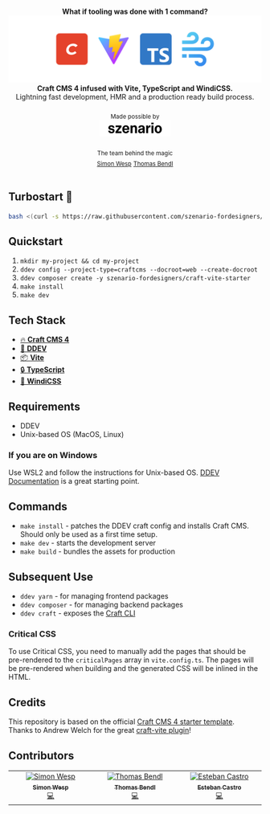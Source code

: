 <br />
<div align="center"><strong>What if tooling was done with 1 command?</strong></div>

<img alt="craft-vite" src="header.png"/>
<div align="center"><strong>Craft CMS 4 infused with Vite, TypeScript and WindiCSS.</strong></div>
<div align="center">Lightning fast development, HMR and a production ready build process.</div>

<br />
<div align="center">
  <sub>Made possible by</sub>
  <sub><br />
  <a href="https://szenario.design/" target="_blank">
    <img src="szenario-logo.svg" style="width:140px;" alt="szenario.design logo" /></a>
  </sub><br /><br />
  <sub>The team behind the magic</sub><br />
  <sub><a href="https://twitter.com/smonist">Simon Wesp</a></sub>
  <sub><a href="https://twitter.com/thomasbendl">Thomas Bendl</a></sub>  
</div>

<br />

## Turbostart 🚀

```sh
bash <(curl -s https://raw.githubusercontent.com/szenario-fordesigners/craft-vite-starter/main/init.sh)
```

## Quickstart

1.  `mkdir my-project && cd my-project`
2.  `ddev config --project-type=craftcms --docroot=web --create-docroot`
3.  `ddev composer create -y szenario-fordesigners/craft-vite-starter`
4.  `make install`
5.  `make dev`

## Tech Stack

- [🔥 **Craft CMS 4**](https://github.com/craftcms/cms)
- [🚢 **DDEV**](https://github.com/drud/ddev)
- [📦 **Vite**](https://github.com/vitejs/vite)
- [🔒 **TypeScript**](https://github.com/microsoft/TypeScript)
- [💨 **WindiCSS**](https://github.com/windicss/windicss)

## Requirements

- DDEV
- Unix-based OS (MacOS, Linux)

### If you are on Windows

Use WSL2 and follow the instructions for Unix-based OS. [DDEV Documentation](https://ddev.readthedocs.io/en/latest/users/install/docker-installation/) is a great starting point.

## Commands

- `make install` - patches the DDEV craft config and installs Craft CMS. Should only be used as a first time setup.
- `make dev` - starts the development server
- `make build` - bundles the assets for production

## Subsequent Use

- `ddev yarn` - for managing frontend packages
- `ddev composer` - for managing backend packages
- `ddev craft` - exposes the [Craft CLI](https://ddev.readthedocs.io/en/latest/users/usage/commands/#craft)

### Critical CSS

To use Critical CSS, you need to manually add the pages that should be pre-rendered to the `criticalPages` array in `vite.config.ts`. The pages will be pre-rendered when building and the generated CSS will be inlined in the HTML.


## Credits

This repository is based on the official [Craft CMS 4 starter template](https://github.com/craftcms/craft).  
Thanks to Andrew Welch for the great [craft-vite plugin](https://github.com/nystudio107/craft-vite)!


## Contributors

<!-- ALL-CONTRIBUTORS-LIST:START - Do not remove or modify this section -->
<!-- prettier-ignore-start -->
<!-- markdownlint-disable -->
<table>
  <tbody>
    <tr>
      <td align="center" valign="top" width="14.28%"><a href="https://github.com/smonist"><img src="https://avatars.githubusercontent.com/u/7086613?v=4?s=100" width="100px;" alt="Simon Wesp"/><br /><sub><b>Simon Wesp</b></sub></a><br /><a href="https://github.com/szenario-fordesigners/craft-vite-starter/commits?author=smonist" title="Code">💻</a></td>
      <td align="center" valign="top" width="14.28%"><a href="https://github.com/thomasbendl"><img src="https://avatars.githubusercontent.com/u/8804216?v=4?s=100" width="100px;" alt="Thomas Bendl"/><br /><sub><b>Thomas Bendl</b></sub></a><br /><a href="https://github.com/szenario-fordesigners/craft-vite-starter/commits?author=thomasbendl" title="Code">💻</a></td>
      <td align="center" valign="top" width="14.28%"><a href="https://github.com/estebancastro"><img src="https://avatars.githubusercontent.com/u/2717274?v=4?s=100" width="100px;" alt="Esteban Castro"/><br /><sub><b>Esteban Castro</b></sub></a><br /><a href="https://github.com/szenario-fordesigners/craft-vite-starter/commits?author=estebancastro" title="Code">💻</a></td>
    </tr>
  </tbody>
</table>

<!-- markdownlint-restore -->
<!-- prettier-ignore-end -->

<!-- ALL-CONTRIBUTORS-LIST:END -->
<!-- prettier-ignore-start -->
<!-- markdownlint-disable -->

<!-- markdownlint-restore -->
<!-- prettier-ignore-end -->

<!-- ALL-CONTRIBUTORS-LIST:END -->
